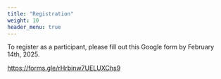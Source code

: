 ```yaml
---
title: "Registration"
weight: 10
header_menu: true
---
```


To register as a participant, please fill out this Google form by February 14th, 2025.

https://forms.gle/rHrbinw7UELUXChs9
